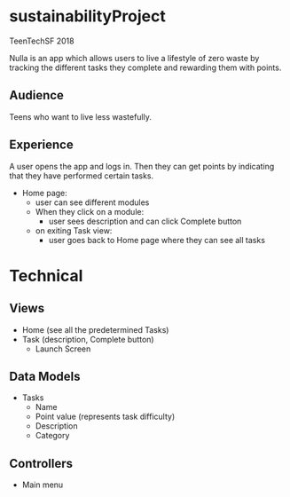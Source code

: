 # sustainabilityProject
TeenTechSF 2018 

Nulla is an app which allows users to live a lifestyle of zero waste by tracking the different tasks they complete and rewarding them with points.

## Audience
Teens who want to live less wastefully.

## Experience
A user opens the app and logs in. Then they can get points by indicating that they have performed certain tasks.
- Home page:
  - user can see different modules
  - When they click on a module:
    - user sees description and can click Complete button
  - on exiting Task view:
    - user goes back to Home page where they can see all tasks

# Technical

## Views
- Home (see all the predetermined Tasks)
- Task (description, Complete button)
  - Launch Screen

## Data Models
- Tasks
  - Name
  - Point value (represents task difficulty)
  - Description
  - Category

## Controllers
- Main menu

